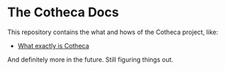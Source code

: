 # The Cotheca Docs
This repository contains the what and hows of the Cotheca project, like:
 - [What exactly is Cotheca](COTHECA.md)

And definitely more in the future. Still figuring things out.

